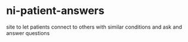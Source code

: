 ni-patient-answers
==================

site to let patients connect to others with similar conditions and ask and answer questions